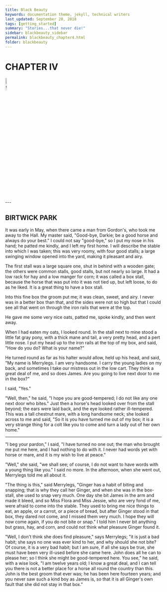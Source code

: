 ```yaml
---
title: Black Beauty
keywords: documentation theme, jekyll, technical writers
last_updated: September 20, 2018
tags: [getting_started]
summary: "Stories...that never die!"
sidebar: blackbeauty_sidebar
permalink: blackbeauty_chapter4.html
folder: blackbeauty
---
```


# CHAPTER IV
<div><img src="{{ "/images/BB1.jpg" | absolute_url }}" alt="github octocat" style="width:10%;" ></div>
---



## BIRTWICK PARK

It was early in May, when there came a man from Gordon's, who took me
away to the Hall. My master said, "Good-bye, Darkie; be a good horse and
always do your best." I could not say "good-bye," so I put my nose in
his hand; he patted me kindly, and I left my first home. I will describe
the stable into which I was taken; this was very roomy, with four good
stalls; a large swinging window opened into the yard, making it pleasant
and airy.

The first stall was a large square one, shut in behind with a wooden
gate; the others were common stalls, good stalls, but not nearly so
large. It had a low rack for hay and a low manger for corn; it was
called a box stall, because the horse that was put into it was not tied
up, but left loose, to do as he liked. It is a great thing to have a box
stall.

Into this fine box the groom put me; it was clean, sweet, and airy. I
never was in a better box than that, and the sides were not so high but
that I could see all that went on through the iron rails that were at
the top.

He gave me some very nice oats, patted me, spoke kindly, and then went
away.

When I had eaten my oats, I looked round. In the stall next to mine
stood a little fat gray pony, with a thick mane and tail, a very pretty
head, and a pert little nose. I put my head up to the iron rails at the
top of my box, and said, "How do you do? What is your name?"

He turned round as far as his halter would allow, held up his head, and
said, "My name is Merrylegs. I am very handsome. I carry the young
ladies on my back, and sometimes I take our mistress out in the low
cart. They think a great deal of me, and so does James. Are you going to
live next door to me in the box?"

I said, "Yes."

"Well, then," he said, "I hope you are good-tempered; I do not like any
one next door who bites."  Just then a horse's head looked over from
the stall beyond; the ears were laid back, and the eye looked rather
ill-tempered. This was a tall chestnut mare, with a long handsome neck;
she looked across to me and said, "So it is you have turned me out of my
box; it is a very strange thing for a colt like you to come and turn a
lady out of her own home."

---

"I beg your pardon," I said, "I have turned no one out; the man who
brought me put me here, and I had nothing to do with it. I never had
words yet with horse or mare, and it is my wish to live at peace."

"Well," she said, "we shall see; of course, I do not want to have words
with a young thing like you."  I said no more. In the afternoon, when
she went out, Merrylegs told me all about it.

"The thing is this," said Merrylegs, "Ginger has a habit of biting and
snapping; that is why they call her Ginger, and when she was in the
box-stall, she used to snap very much. One day she bit James in the arm
and made it bleed, and so Miss Flora and Miss Jessie, who are very fond
of me, were afraid to come into the stable. They used to bring me nice
things to eat, an apple, or a carrot, or a piece of bread, but after
Ginger stood in that box, they dared not come, and I missed them very
much. I hope they will now come again, if you do not bite or snap." I
told him I never bit anything but grass, hay, and corn, and could not
think what pleasure Ginger found it.

"Well, I don't think she does find pleasure," says Merrylegs; "it is
just a bad habit; she says no one was ever kind to her, and why should
she not bite? Of course, it is a very bad habit; but I am sure, if all
she says be true, she must have been very ill-used before she came here.
John does all he can to please her; so I think she might be
good-tempered here. You see," he said, with a wise look, "I am twelve
years old; I know a great deal, and I can tell you there is not a better
place for a horse all round the country than this. John is the best
groom that ever was; he has been here fourteen years; and you never saw
such a kind boy as James is, so that it is all Ginger's own fault that
she did not stay in that box."

<script src="https://utteranc.es/client.js"	
		repo="Sahana84/TestAPIDoc"
		branch="master/gh-pages"
		issue-term="url"
		async>
		</script>	


